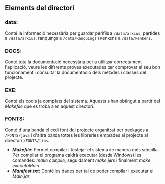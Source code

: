## Elements del directori

### data:
Conté la informació necessària per guardar perifils a `/data/arxius`, partides a `/data/arxius`, ranquings a `/data/Ranquings` i kenkens a `/data/kenkens`. 

### DOCS:
Conté tota la documentació necessària per a utilitzar correctament l'aplicació, veure les diferents proves executades per comprovar el seu bon funcionament i consultar la documentació dels mètodes i classes del projecte.

### EXE:
Conté els codis ja compilats del sistema. Aquests s'han obtingut a partir del *Makefile* que es troba a en aquest directori.

### FONTS:
Conté d'una banda el codi font del projecte organitzat per packages a `/FONTS/java` i d'altra banda tottes les llibreries emprades al projecte al directori `/FONTS/libs`.

- ***Makefile*:**
Permet compilar i testejar el sistema de manera més sencilla. Per compilar el programa caldrà executar (desde Windows) les comandes: *make compile*, seguidament *make jars* i finalment *make executaMain*.
- ***Manifest.txt*:**
Conté les dades per tal de poder compilar i executar el *Main.jar*.
